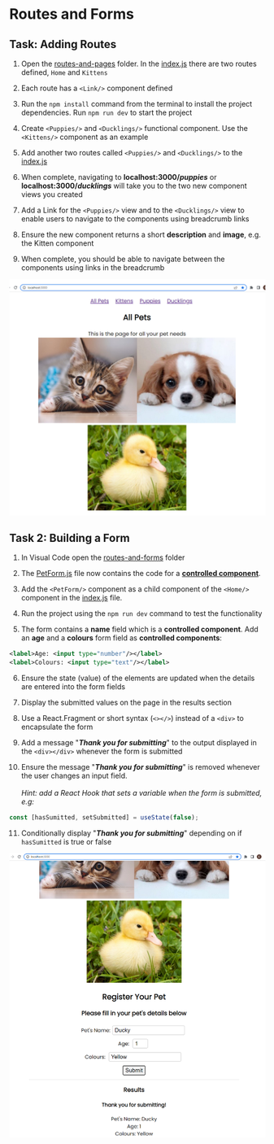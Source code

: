 # Routes and Forms

## Task: Adding Routes

1. Open the [routes-and-pages][1] folder. In the [index.js][2] there are two routes defined, `Home` and `Kittens`

1. Each route has a `<Link/>` component defined

1. Run the `npm install` command from the terminal to install the project dependencies. Run `npm run dev` to start the project

1. Create `<Puppies/>` and `<Ducklings/>` functional component. Use the `<Kittens/>` component as an example 

1. Add another two routes called `<Puppies/>` and `<Ducklings/>` to the [index.js][2]

1. When complete, navigating to __localhost:3000/*puppies*__ or __localhost:3000/*ducklings*__ will take you to the two new component views you created

1. Add a Link for the `<Puppies/>` view and to the `<Ducklings/>` view to enable users to navigate to the components using  breadcrumb links

1. Ensure the new component returns a short __description__ and __image__, e.g. the Kitten component

1. When complete, you should be able to navigate between the components using links in the breadcrumb

![Cute Pets Interface](./docs/cute-pet-store.png)

## Task 2: Building a Form

1. In Visual Code open the [routes-and-forms][1] folder

1. The [PetForm.js][2] file now contains the code for a [__controlled component__][4].

1. Add the `<PetForm/>` component as a child component of the `<Home/>` component in the [index.js][2] file.

1. Run the project using the `npm run dev` command to test the functionality

1. The form contains a __name__ field which is a __controlled component__. Add an __age__ and a __colours__ form field as __controlled components__:

```XML
<label>Age: <input type="number"/></label>
<label>Colours: <input type="text"/></label>
```

6. Ensure the state (value) of the elements are updated when the details are entered into the form fields

1. Display the submitted values on the page in the results section

1. Use a React.Fragment or short syntax (`<></>`) instead of a `<div>` to encapsulate the form

1. Add a message "__*Thank you for submitting*__" to the output displayed in the `<div></div>` whenever the form is submitted

1. Ensure the message "__*Thank you for submitting*__" is removed whenever the user changes an input field. <br/><br/>*Hint: add a React Hook that sets a variable when the form is submitted, e.g:*
```js
const [hasSumitted, setSubmitted] = useState(false);
```
11. Conditionally display "__*Thank you for submitting*__" depending on if `hasSumitted` is true or false

![Cute Pets Interface Form](./docs/cute-pet-store-form.png)

[1]:/routes-and-forms/
[2]:/routes-and-forms/src/index.js
[3]:/routes-and-forms/src/components/PetForm.js
[4]:https://reactjs.org/docs/forms.html
